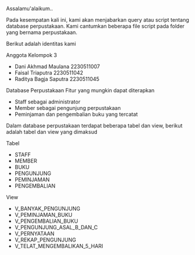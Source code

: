 Assalamu'alaikum..

Pada kesempatan kali ini, kami akan menjabarkan query atau script tentang database perpustakaan.
Kami cantumkan beberapa file script pada folder yang bernama perpustakaan.

Berikut adalah identitas kami

Anggota Kelompok 3
* Dani Akhmad Maulana 2230511007
* Faisal Triaputra 2230511042
* Raditya Bagja Saputra 2230511045

Database Perpustakaan
Fitur yang mungkin dapat diterapkan
* Staff sebagai administrator
* Member sebagai pengunjung perpustakaan
* Peminjaman dan pengembalian buku yang tercatat

Dalam database perpustakaan terdapat beberapa tabel dan view,
berikut adalah tabel dan view yang dimaksud

Tabel
* STAFF
* MEMBER
* BUKU
* PENGUNJUNG
* PEMINJAMAN
* PENGEMBALIAN

View
* V_BANYAK_PENGUNJUNG
* V_PEMINJAMAN_BUKU
* V_PENGEMBALIAN_BUKU
* V_PENGUNJUNG_ASAL_B_DAN_C
* V_PERNYATAAN
* V_REKAP_PENGUNJUNG
* V_TELAT_MENGEMBALIKAN_5_HARI
